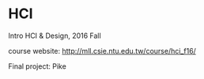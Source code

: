# HCI

Intro HCI & Design, 2016 Fall

course website: http://mll.csie.ntu.edu.tw/course/hci_f16/

Final project: Pike
